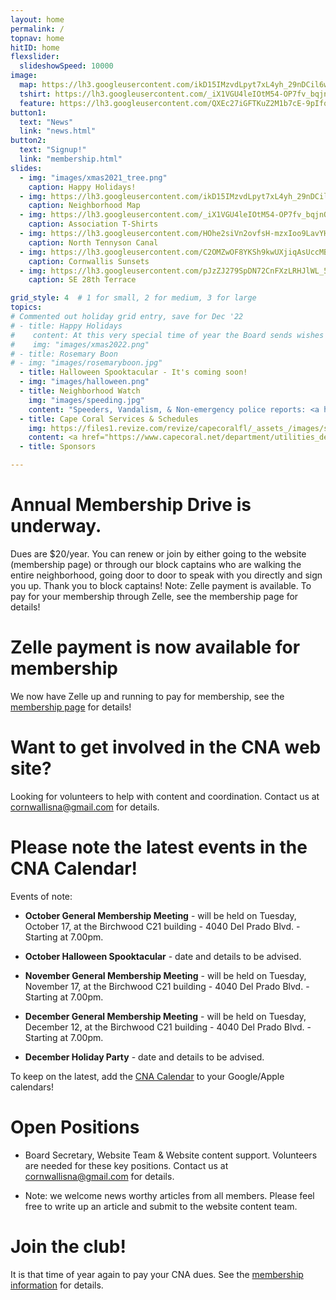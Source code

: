 ```yaml
---
layout: home
permalink: /
topnav: home
hitID: home
flexslider:
  slideshowSpeed: 10000
image:
  map: https://lh3.googleusercontent.com/ikD15IMzvdLpyt7xL4yh_29nDCil6wgNsVjgbZYYgleNWLsX1lUzfAMWQLyCRqfBNo9_lFBMskOV_HXXkLDDZhlSSaWdzcKQTFVF2ceSlYvStsVtzCufi_tjB3G0MV5ugvSsIYx05g=w2400
  tshirt: https://lh3.googleusercontent.com/_iX1VGU4leIOtM54-OP7fv_bqjnQz4GpuHPdmRBh7QZ3jSZApQO-KHQQzUOD-rnm3kNHbVazFIEN2rEqtRtxeKtVXgqrgI3UZTjmzYCsU3_aX9gcX5cjy5IJorA-aWWbRLtG9h5ORg=w2400
  feature: https://lh3.googleusercontent.com/QXEc27iGFTKuZ2M1b7cE-9pIfqCFJYBDuUB9GNnZLRrNDmEtnEokNxYp-ywWsa9u_CXPKOd8zJBHk_l62CK1daJxeTTmA1zmDtKk0_DCv7Rgd3UbPSDjR9ffqZUAEM0tiFnwETl2uw=w2400
button1:
  text: "News"
  link: "news.html"
button2:
  text: "Signup!"
  link: "membership.html"
slides:
  - img: "images/xmas2021_tree.png"
    caption: Happy Holidays!
  - img: https://lh3.googleusercontent.com/ikD15IMzvdLpyt7xL4yh_29nDCil6wgNsVjgbZYYgleNWLsX1lUzfAMWQLyCRqfBNo9_lFBMskOV_HXXkLDDZhlSSaWdzcKQTFVF2ceSlYvStsVtzCufi_tjB3G0MV5ugvSsIYx05g=w2400
    caption: Neighborhood Map
  - img: https://lh3.googleusercontent.com/_iX1VGU4leIOtM54-OP7fv_bqjnQz4GpuHPdmRBh7QZ3jSZApQO-KHQQzUOD-rnm3kNHbVazFIEN2rEqtRtxeKtVXgqrgI3UZTjmzYCsU3_aX9gcX5cjy5IJorA-aWWbRLtG9h5ORg=w2400
    caption: Association T-Shirts
  - img: https://lh3.googleusercontent.com/HOhe2siVn2ovfsH-mzxIoo9LavYHPvyKFRhFSga2vh1V_MNto-NoFz02oXG5plITUAwmlQ9EqUdQ3cU7xq4MIubQJkPS9wGEGryQfy7JYM7lg8OXsoGzqswljUQs2vDKmynCb6ce23U=w2400
    caption: North Tennyson Canal
  - img: https://lh3.googleusercontent.com/C2OMZwOF8YKSh9kwUXjiqAsUccMBQ-84WrrbtB5l9nrk79Vz3Ah9qCY6Kk67NOSv9iygqsln7QaMTfmyQEyLGCFxmR7d68n6cIY89hxXMbDxnyDcQW-MM725O4Ci4VE5SVHoYyMeUaU=w2400
    caption: Cornwallis Sunsets
  - img: https://lh3.googleusercontent.com/pJzZJ279SpDN72CnFXzLRHJlWL_5fmlA0MC28UEPr-jHUbvKtH2zlpWyb5rstYA2woHhjDgB2OyvshqQl11OmpPPtCyi1NSxtGl26Vq5gQOSYbu3xgtMg7rN8Bi6de1siAiYLHb1fsw=w2400
    caption: SE 28th Terrace

grid_style: 4  # 1 for small, 2 for medium, 3 for large
topics:
# Commented out holiday grid entry, save for Dec '22
# - title: Happy Holidays
#    content: At this very special time of year the Board sends wishes to our CNA members and their families as well as our extended community for a very happy, joyous, and safe Holiday season. Also, early wishes for a Healthy, Safe, and Prosperous New Year!
#    img: "images/xmas2022.png"
# - title: Rosemary Boon
# - img: "images/rosemaryboon.jpg"
  - title: Halloween Spooktacular - It's coming soon!
  - img: "images/halloween.png"  
  - title: Neighborhood Watch
    img: "images/speeding.jpg"
    content: "Speeders, Vandalism, & Non-emergency police reports: <a href='tel:239-547-3223'>239-547-3223</a>.  <p> Code enforcement issues, Citizens Action Center, broken sprinklers and mowing issues: <a href='tel:311'>311</a>"
  - title: Cape Coral Services & Schedules
    img: https://files1.revize.com/revize/capecoralfl/_assets_/images/slider-1.jpg
    content: <a href="https://www.capecoral.net/department/utilities_department/watering_schedule.php">Watering schedule</a><p/><a href="https://www.capecoral.net/department/public_works/solid_waste.php">Waste, Horticulture & Bulk pickup schedule</a>
  - title: Sponsors

---
```


# Annual Membership Drive is underway.

Dues are $20/year.
You can renew or join by either going to the website (membership page) or through our block captains who are walking the entire neighborhood, going door to door to speak with you directly and sign you up. Thank you to block captains!
Note: Zelle payment is available.  To pay for your membership through Zelle, see the membership page for details!

# Zelle payment is now available for membership

We now have Zelle up and running to pay for membership, see the [membership page](/membership.html) for details!


# Want to get involved in the CNA web site?

Looking for volunteers to help with content and coordination.
Contact us at [cornwallisna@gmail.com](mailto:cornwallisna@gmail.com) for details.


# Please note the latest events in the CNA Calendar!


Events of note:

* **October General Membership Meeting** - will be held on Tuesday, October 17, at the Birchwood C21 building - 4040 Del Prado Blvd. - Starting at 7.00pm.

* **October Halloween Spooktacular** - date and details to be advised.
  
* **November General Membership Meeting** - will be held on Tuesday, November 17, at the Birchwood C21 building - 4040 Del Prado Blvd. - Starting at 7.00pm.

* **December General Membership Meeting** - will be held on Tuesday, December 12, at the Birchwood C21 building - 4040 Del Prado Blvd. - Starting at 7.00pm.

* **December Holiday Party** - date and details to be advised.


To keep on the latest, add the [CNA Calendar](/calendar.html) to your Google/Apple calendars!

#  Open Positions
* Board Secretary, Website Team & Website content support. Volunteers are needed for these key positions.  Contact us at [cornwallisna@gmail.com](cornwallisna@gmail.com) for details.
  
*  Note: we welcome news worthy articles from all members. Please feel free to write up an article and submit to the website content team.

# Join the club!

It is that time of year again to pay your CNA dues.  See the [membership information](membership.html) for details.


